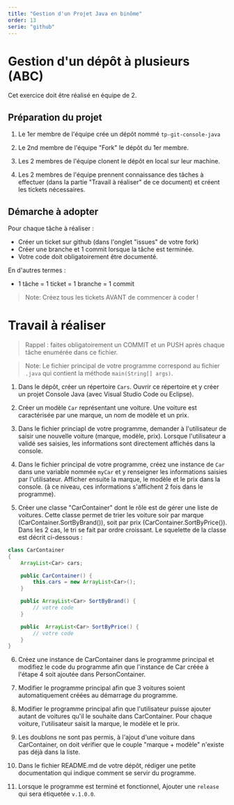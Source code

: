```yaml
---
title: "Gestion d'un Projet Java en binôme"
order: 13
serie: "github"
---
```


# Gestion d'un dépôt à plusieurs (ABC)

Cet exercice doit être réalisé en équipe de 2.

## Préparation du projet

1. Le 1er membre de l'équipe crée un dépôt nommé `tp-git-console-java`

2. Le 2nd membre de l'équipe "Fork" le dépôt du 1er membre.

3. Les 2 membres de l'équipe clonent le dépôt en local sur leur machine.

4. Les 2 membres de l'équipe prennent connaissance des tâches à effectuer (dans la partie "Travail à réaliser" de ce document) et créent les tickets nécessaires.

## Démarche à adopter 

Pour chaque tâche à réaliser : 

- Créer un ticket sur github (dans l'onglet "issues" de votre fork)
- Créer une branche et 1 commit lorsque la tâche est terminée. 
- Votre code doit obligatoirement être documenté.

En d'autres termes :
- 1 tâche = 1 ticket = 1 branche = 1 commit

> Note: Créez tous les tickets AVANT de commencer à coder !

# Travail à réaliser

> Rappel : faites obligatoirement un COMMIT et un PUSH après chaque tâche enumérée dans ce fichier.

> Note: Le fichier principal de votre programme correspond au fichier `.java` qui contient la méthode `main(String[] args)`.

1. Dans le dépôt, créer un répertoire `Cars`. Ouvrir ce répertoire et y créer un projet Console Java (avec Visual Studio Code ou Eclipse).

2. Créer un modèle `Car` représentant une voiture. Une voiture est caractérisée par une marque, un nom de modèle et un prix.

3. Dans le fichier princiapl de votre programme, demander à l'utilisateur de saisir une nouvelle voiture (marque, modèle, prix). Lorsque l'utilisateur a validé ses saisies, les informations sont directement affichés dans la console.

4. Dans le fichier principal de votre programme, créez une instance de `Car` dans une variable nommée `myCar` et y renseigner les informations saisies par l'utilisateur. Afficher ensuite la marque, le modèle et le prix dans la console. (à ce niveau, ces informations s'affichent 2 fois dans le programme).

5. Créer une classe "CarContainer" dont le rôle est de gérer une liste de voitures. Cette classe permet de trier les voiture soir par marque (CarContainer.SortByBrand()), soit par prix (CarContainer.SortByPrice()). Dans les 2 cas, le tri se fait par ordre croissant. Le squelette de la classe est décrit ci-dessous : 

```java
class CarContainer
{
    ArrayList<Car> cars;

    public CarContainer() {
        this.cars = new ArrayList<Car>();
    }

    public ArrayList<Car> SortByBrand() {
        // votre code
    }

    public  ArrayList<Car> SortByPrice() {
        // votre code
    }
}
```

6. Créez une instance de CarContainer dans le programme principal et modifiez le code du programme afin que l'instance de Car créée à l'étape 4 soit ajoutée dans PersonContainer.

7. Modifier le programme principal afin que 3 voitures soient automatiquement créées au démarrage du programme.

8. Modifier le programme principal afin que l'utilisateur puisse ajouter autant de voitures qu'il le souhaite dans CarContainer. Pour chaque voiture, l'utilisateur saisit la marque, le modèle et le prix.

9. Les doublons ne sont pas permis, à l'ajout d'une voiture dans CarContainer, on doit vérifier que le couple "marque + modèle" n'existe pas déjà dans la liste.

10. Dans le fichier README.md de votre dépôt, rédiger une petite documentation qui indique comment se servir du programme.

11. Lorsque le programme est terminé et fonctionnel, Ajouter une `release` qui sera étiquetée `v.1.0.0`.
